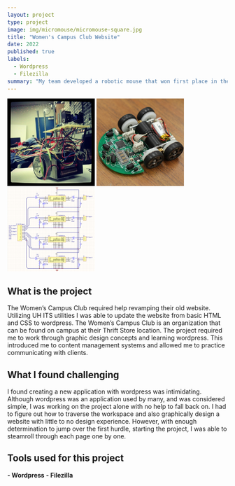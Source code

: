 ```yaml
---
layout: project
type: project
image: img/micromouse/micromouse-square.jpg
title: "Women's Campus Club Website"
date: 2022
published: true
labels:
  - Wordpress
  - Filezilla
summary: "My team developed a robotic mouse that won first place in the 2015 UH Micromouse competition."
---
```


<div class="text-center p-4">
  <img width="200px" src="../img/micromouse/micromouse-robot.png" class="img-thumbnail" >
  <img width="200px" src="../img/micromouse/micromouse-robot-2.jpg" class="img-thumbnail" >
  <img width="200px" src="../img/micromouse/micromouse-circuit.png" class="img-thumbnail" >
</div>

## What is the project
The Women’s Campus Club required help revamping their old website. Utilizing UH ITS utilities I was able to update the website from basic HTML and CSS to wordpress. The Women’s Campus Club is an organization that can be found on campus at their Thrift Store location. The project required me to work through graphic design concepts and learning wordpress. This introduced me to content management systems and allowed me to practice communicating with clients. 

## What I found challenging
I found creating a new application with wordpress was intimidating. Although wordpress was an application used by many, and was considered simple, I was working on the project alone with no help to fall back on. I had to figure out how to traverse the workspace and also graphically design a website with little to no design experience. However, with enough determination to jump over the first hurdle, starting the project, I was able to steamroll through each page one by one. 

## Tools used for this project
**- Wordpress**
**- Filezilla**

